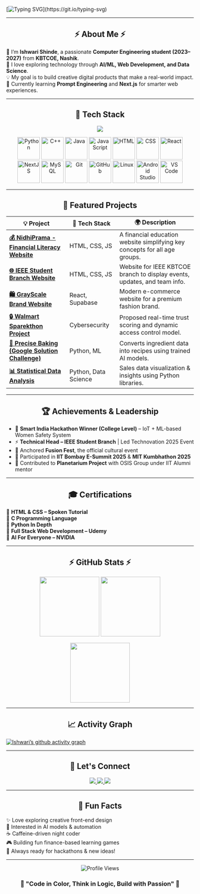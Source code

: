 <!-- 🌟 Animated Typing Header -->
[![Typing SVG](https://readme-typing-svg.herokuapp.com?font=Fira+Code&weight=700&size=26&duration=4000&pause=1000&color=00FFFF&center=true&vCenter=true&width=800&lines=Hey+There!+👋+I'm+Ishwari+Shinde;💻+Computer+Engineering+Student+@KBTCOE+Nashik;🌐+Web+Developer+%7C+AI%2FML+Learner+%7C+Tech+Explorer;✨+Building+Ideas+that+Impact!)](https://git.io/typing-svg)

---

<h2 align="center">⚡ About Me ⚡</h2>

💫 I’m **Ishwari Shinde**, a passionate **Computer Engineering student (2023–2027)** from **KBTCOE, Nashik**.  
🚀 I love exploring technology through **AI/ML, Web Development, and Data Science**.  
💡 My goal is to build creative digital products that make a real-world impact.  
🎯 Currently learning **Prompt Engineering** and **Next.js** for smarter web experiences.  

---

<h2 align="center">🧠 Tech Stack</h2>

<!-- ✨ Animated Tech Stack Badges Row -->
<p align="center">
  <img src="https://readme-typing-svg.herokuapp.com?font=Fira+Code&size=20&duration=3000&pause=1000&color=39FF14&center=true&vCenter=true&width=800&lines=💻+Languages:+Python,+C,+C++,Java,+JavaScript;🌐+Web:+HTML,+CSS,+React,+NextJS;⚙️+Tools:+VS+Code,+GitHub,+Linux,+Android+Studio;📊+Tech:+AI,+ML,+Data+Science,+Cybersecurity" />
</p>

<!-- 💡 Tech Logos -->
<p align="center">
  <img src="https://cdn.jsdelivr.net/gh/devicons/devicon/icons/python/python-original.svg" height="60" alt="Python" />
  <img src="https://cdn.jsdelivr.net/gh/devicons/devicon/icons/cplusplus/cplusplus-original.svg" height="60" alt="C++" />
  <img src="https://cdn.jsdelivr.net/gh/devicons/devicon/icons/java/java-original.svg" height="60" alt="Java" />
  <img src="https://cdn.jsdelivr.net/gh/devicons/devicon/icons/javascript/javascript-original.svg" height="60" alt="JavaScript" />
  <img src="https://cdn.jsdelivr.net/gh/devicons/devicon/icons/html5/html5-original.svg" height="60" alt="HTML" />
  <img src="https://cdn.jsdelivr.net/gh/devicons/devicon/icons/css3/css3-original.svg" height="60" alt="CSS" />
  <img src="https://cdn.jsdelivr.net/gh/devicons/devicon/icons/react/react-original.svg" height="60" alt="React" />
  <img src="https://cdn.jsdelivr.net/gh/devicons/devicon/icons/nextjs/nextjs-original.svg" height="60" alt="NextJS" />
  <img src="https://cdn.jsdelivr.net/gh/devicons/devicon/icons/mysql/mysql-original.svg" height="60" alt="MySQL" />
  <img src="https://cdn.jsdelivr.net/gh/devicons/devicon/icons/git/git-original.svg" height="60" alt="Git" />
  <img src="https://cdn.jsdelivr.net/gh/devicons/devicon/icons/github/github-original.svg" height="60" alt="GitHub" />
  <img src="https://cdn.jsdelivr.net/gh/devicons/devicon/icons/linux/linux-original.svg" height="60" alt="Linux" />
  <img src="https://cdn.jsdelivr.net/gh/devicons/devicon/icons/androidstudio/androidstudio-original.svg" height="60" alt="Android Studio" />
  <img src="https://cdn.jsdelivr.net/gh/devicons/devicon/icons/vscode/vscode-original.svg" height="60" alt="VS Code" />
</p>

---

<h2 align="center">🚀 Featured Projects</h2>

| 💡 Project | 🔧 Tech Stack | 🌍 Description |
|-------------|---------------|----------------|
| **[💰 NidhiPrama - Financial Literacy Website](#)** | HTML, CSS, JS | A financial education website simplifying key concepts for all age groups. |
| **[🌐 IEEE Student Branch Website](#)** | HTML, CSS, JS | Website for IEEE KBTCOE branch to display events, updates, and team info. |
| **[🛍️ GrayScale Brand Website](#)** | React, Supabase | Modern e-commerce website for a premium fashion brand. |
| **[🔒 Walmart Sparekthon Project](#)** | Cybersecurity | Proposed real-time trust scoring and dynamic access control model. |
| **[🍰 Precise Baking (Google Solution Challenge)](#)** | Python, ML | Converts ingredient data into recipes using trained AI models. |
| **[📊 Statistical Data Analysis](#)** | Python, Data Science | Sales data visualization & insights using Python libraries. |

---

<h2 align="center">🏆 Achievements & Leadership</h2>

- 🥇 **Smart India Hackathon Winner (College Level)** – IoT + ML-based Women Safety System  
- ⚡ **Technical Head – IEEE Student Branch** | Led Technovation 2025 Event  
- 🎤 Anchored **Fusion Fest**, the official cultural event  
- 🧠 Participated in **IIT Bombay E-Summit 2025** & **MIT Kumbhathon 2025**  
- 🌌 Contributed to **Planetarium Project** with OSIS Group under IIT Alumni mentor  

---

<h2 align="center">🎓 Certifications</h2>

📜 **HTML & CSS – Spoken Tutorial**  
📜 **C Programming Language**  
📜 **Python In Depth**  
📜 **Full Stack Web Development – Udemy**  
📜 **AI For Everyone – NVIDIA**

---

<h2 align="center">⚡ GitHub Stats ⚡</h2>

<p align="center">
  <img src="https://github-readme-stats.vercel.app/api?username=IshwariShinde8772&show_icons=true&theme=tokyonight&hide_border=true" height="160"/>
  <img src="https://github-readme-streak-stats.herokuapp.com?user=IshwariShinde8772&theme=neon-dark&hide_border=true" height="160"/>
</p>

<p align="center">
  <img src="https://github-readme-stats.vercel.app/api/top-langs/?username=IshwariShinde8772&layout=compact&theme=neon-dark&hide_border=true" height="160"/>
</p>

---

<h2 align="center">📈 Activity Graph</h2>

[![Ishwari’s github activity graph](https://github-readme-activity-graph.vercel.app/graph?username=IshwariShinde8772&theme=react-dark&hide_border=true&area=true)](https://github.com/IshwariShinde8772)

---

<h2 align="center">🤝 Let's Connect</h2>

<p align="center">
  <a href="https://www.linkedin.com/in/ishwari-shinde-6b5307289/" target="_blank">
    <img src="https://img.shields.io/badge/LinkedIn-00FFFF?style=for-the-badge&logo=linkedin&logoColor=black" />
  </a>
  <a href="mailto:ishwarishinde2006@gmail.com">
    <img src="https://img.shields.io/badge/Gmail-FF00FF?style=for-the-badge&logo=gmail&logoColor=black" />
  </a>
  <a href="https://github.com/IshwariShinde8772" target="_blank">
    <img src="https://img.shields.io/badge/GitHub-39FF14?style=for-the-badge&logo=github&logoColor=black" />
  </a>
</p>

---

<h2 align="center">🎨 Fun Facts</h2>

✨ Love exploring creative front-end design  
🧩 Interested in AI models & automation  
☕ Caffeine-driven night coder  
🎮 Building fun finance-based learning games  
🚀 Always ready for hackathons & new ideas!  

---

<p align="center">
  <img src="https://komarev.com/ghpvc/?username=IshwariShinde8772&style=for-the-badge&color=00FFFF" alt="Profile Views"/>
</p>

<h3 align="center">💫 "Code in Color, Think in Logic, Build with Passion" 💫</h3>
